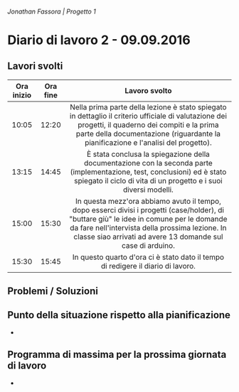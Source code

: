 ###### Jonathan Fassora | Progetto 1
# Diario di lavoro 2 - 09.09.2016
## Lavori svolti

| Ora inizio | Ora fine | Lavoro svolto |
|:-------------:|:-------------:|:-----:|
| 10:05 | 12:20 | Nella prima parte della lezione è stato spiegato in dettaglio il criterio ufficiale di valutazione dei progetti, il quaderno dei compiti e la prima parte della documentazione (riguardante la pianificazione e l'analisi del progetto). |
| 13:15 | 14:45 | È stata conclusa la spiegazione della documentazione con la seconda parte (implementazione, test, conclusioni) ed è stato spiegato il ciclo di vita di un progetto e i suoi diversi modelli. |
| 15:00 | 15:30 | In questa mezz'ora abbiamo avuto il tempo, dopo esserci divisi i progetti (case/holder), di "buttare giù" le idee in comune per le domande da fare nell'intervista della prossima lezione. In classe siao arrivati ad avere 13 domande sul case di arduino. |
| 15:30 | 15:45 | In questo quarto d'ora ci è stato dato il tempo di redigere il diario di lavoro. |

## Problemi / Soluzioni
## Punto della situazione rispetto alla pianificazione
-
## Programma di massima per la prossima giornata di lavoro
-
